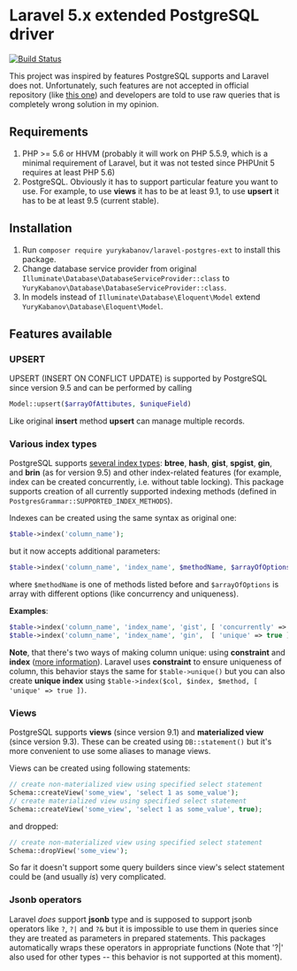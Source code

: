 # Laravel 5.x extended PostgreSQL driver
[![Build Status](https://travis-ci.org/yurykabanov/laravel-postgres-ext.svg?branch=master)](https://travis-ci.org/yurykabanov/laravel-postgres-ext)

This project was inspired by features PostgreSQL supports and Laravel does not. Unfortunately, such features are not accepted in official repository (like [this one](https://github.com/laravel/framework/pull/9866)) and developers are told to use raw queries that is completely wrong solution in my opinion.

## Requirements

1. PHP >= 5.6 or HHVM (probably it will work on PHP 5.5.9, which is a minimal requirement of Laravel, but it was not tested since PHPUnit 5 requires at least PHP 5.6)
2. PostgreSQL. Obviously it has to support particular feature you want to use. For example, to use **views** it has to be at least 9.1, to use **upsert** it has to be at least 9.5 (current stable). 

## Installation

1. Run `composer require yurykabanov/laravel-postgres-ext` to install this package.
2. Change database service provider from original `Illuminate\Database\DatabaseServiceProvider::class` to `YuryKabanov\Database\DatabaseServiceProvider::class`.
3. In models instead of `Illuminate\Database\Eloquent\Model` extend `YuryKabanov\Database\Eloquent\Model`.

## Features available

### UPSERT

UPSERT (INSERT ON CONFLICT UPDATE) is supported by PostgreSQL since version 9.5 and can be performed by calling
```php
Model::upsert($arrayOfAttibutes, $uniqueField)
```
Like original **insert** method **upsert** can manage multiple records.

### Various index types

PostgreSQL supports [several index types](https://www.postgresql.org/docs/current/static/sql-createindex.html): **btree**, **hash**, **gist**, **spgist**, **gin**, and **brin** (as for version 9.5) and other index-related features (for example, index can be created concurrently, i.e. without table locking). This package supports creation of all currently supported indexing methods (defined in `PostgresGrammar::SUPPORTED_INDEX_METHODS`).

Indexes can be created using the same syntax as original one:
```php
$table->index('column_name');
```
but it now accepts additional parameters:
```php
$table->index('column_name', 'index_name', $methodName, $arrayOfOptions);
```
where `$methodName` is one of methods listed before and `$arrayOfOptions` is array with different options (like concurrency and uniqueness).

**Examples**:
```php
$table->index('column_name', 'index_name', 'gist', [ 'concurrently' => true ]); // create index concurrently ... using gist ...
$table->index('column_name', 'index_name', 'gin',  [ 'unique' => true ]);       // create unique index ... using btree ...
```

**Note**, that there's two ways of making column unique: using **constraint** and **index** ([more information](http://stackoverflow.com/questions/23542794/postgres-unique-constraint-vs-index)). Laravel uses **constraint** to ensure uniqueness of column, this behavior stays the same for `$table->unique()` but you can also create **unique index** using `$table->index($col, $index, $method, [ 'unique' => true ])`.

### Views

PostgreSQL supports **views** (since version 9.1) and **materialized view** (since version 9.3). These can be created using `DB::statement()` but it's more convenient to use some aliases to manage views.
 
Views can be created using following statements:
```php
// create non-materialized view using specified select statement
Schema::createView('some_view', 'select 1 as some_value');
// create materialized view using specified select statement
Schema::createView('some_view', 'select 1 as some_value', true);
```
and dropped:
```php
// create non-materialized view using specified select statement
Schema::dropView('some_view');
```

So far it doesn't support some query builders since view's select statement could be (and usually *is*) very complicated.

### Jsonb operators

Laravel *does* support **jsonb** type and is supposed to support jsonb operators like `?`, `?|` and `?&` but it is impossible to use them in queries since they are treated as parameters in prepared statements. This packages automatically wraps these operators in appropriate functions (Note that '?|' also used for other types -- this behavior is not supported at this moment).
